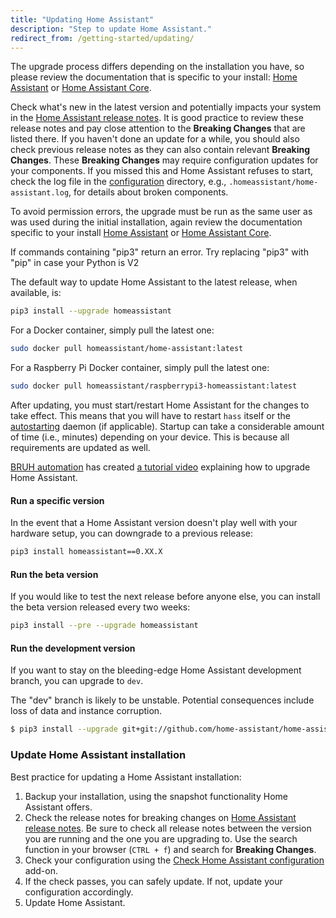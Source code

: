 ```yaml
---
title: "Updating Home Assistant"
description: "Step to update Home Assistant."
redirect_from: /getting-started/updating/
---
```


<div class='note warning'>

The upgrade process differs depending on the installation you have, so please review the documentation that is specific to your install: [Home Assistant](/hassio/) or [Home Assistant Core](/docs/installation/virtualenv/#upgrading-home-assistant).

</div>

Check what's new in the latest version and potentially impacts your system in the [Home Assistant release notes](https://github.com/home-assistant/home-assistant/releases). It is good practice to review these release notes and pay close attention to the **Breaking Changes** that are listed there. If you haven't done an update for a while, you should also check previous release notes as they can also contain relevant **Breaking Changes**. These **Breaking Changes** may require configuration updates for your components. If you missed this and Home Assistant refuses to start, check the log file in the [configuration](/docs/configuration/) directory, e.g., `.homeassistant/home-assistant.log`, for details about broken components.

<div class='note'>

To avoid permission errors, the upgrade must be run as the same user as was used during the initial installation, again review the documentation specific to your install [Home Assistant](/hassio/) or [Home Assistant Core](/docs/installation/virtualenv).

</div>

<div class='note'>

If commands containing "pip3" return an error. Try replacing "pip3" with "pip" in case your Python is V2

</div>

The default way to update Home Assistant to the latest release, when available, is:

```bash
pip3 install --upgrade homeassistant
```

For a Docker container, simply pull the latest one:

```bash
sudo docker pull homeassistant/home-assistant:latest
```

For a Raspberry Pi Docker container, simply pull the latest one:

```bash
sudo docker pull homeassistant/raspberrypi3-homeassistant:latest
```

After updating, you must start/restart Home Assistant for the changes to take effect. This means that you will have to restart `hass` itself or the [autostarting](/docs/autostart/) daemon (if applicable). Startup can take a considerable amount of time (i.e., minutes) depending on your device. This is because all requirements are updated as well.

[BRUH automation](https://www.bruhautomation.io/) has created [a tutorial video](https://www.youtube.com/watch?v=tuG2rs1Cl2Y) explaining how to upgrade Home Assistant.

#### Run a specific version

In the event that a Home Assistant version doesn't play well with your hardware setup, you can downgrade to a previous release:

```bash
pip3 install homeassistant==0.XX.X
```

#### Run the beta version

If you would like to test the next release before anyone else, you can install the beta version released every two weeks:

```bash
pip3 install --pre --upgrade homeassistant
```

#### Run the development version

If you want to stay on the bleeding-edge Home Assistant development branch, you can upgrade to `dev`.

<div class='note warning'>
  The "dev" branch is likely to be unstable. Potential consequences include loss of data and instance corruption.
</div>

```bash
$ pip3 install --upgrade git+git://github.com/home-assistant/home-assistant.git@dev
```

### Update Home Assistant installation

Best practice for updating a Home Assistant installation:

1. Backup your installation, using the snapshot functionality Home Assistant offers.
2. Check the release notes for breaking changes on [Home Assistant release notes](https://github.com/home-assistant/home-assistant/releases). Be sure to check all release notes between the version you are running and the one you are upgrading to. Use the search function in your browser (`CTRL + f`) and search for **Breaking Changes**.
3. Check your configuration using the [Check Home Assistant configuration](/addons/check_config/) add-on.
4. If the check passes, you can safely update. If not, update your configuration accordingly.
5. Update Home Assistant.
